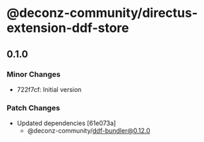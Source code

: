 # @deconz-community/directus-extension-ddf-store

## 0.1.0

### Minor Changes

- 722f7cf: Initial version

### Patch Changes

- Updated dependencies [61e073a]
  - @deconz-community/ddf-bundler@0.12.0
